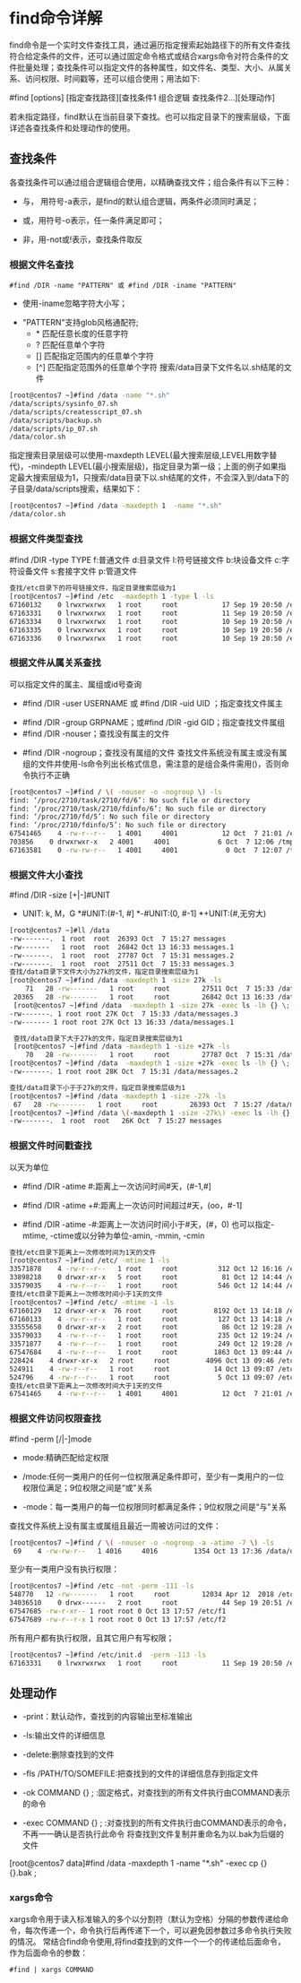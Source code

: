 # find命令详解
find命令是一个实时文件查找工具，通过遍历指定搜索起始路径下的所有文件查找符合给定条件的文件，还可以通过固定命令格式或结合xargs命令对符合条件的文件批量处理；查找条件可以指定文件的各种属性，如文件名、类型、大小、从属关系、访问权限、时间戳等，还可以组合使用；用法如下:

   #find [options] [指定查找路径][查找条件1 组合逻辑 查找条件2...][处理动作]

若未指定路径，find默认在当前目录下查找。也可以指定目录下的搜索层级，下面详述各查找条件和处理动作的使用。
## 查找条件
各查找条件可以通过组合逻辑组合使用，以精确查找文件；组合条件有以下三种：
 + 与， 用符号-a表示，是find的默认组合逻辑，两条件必须同时满足；
 - 或，用符号-o表示，任一条件满足即可；
 * 非，用-not或!表示，查找条件取反
### 根据文件名查找

    #find /DIR -name "PATTERN" 或 #find /DIR -iname "PATTERN"

  + 使用-iname忽略字符大小写；
  - "PATTERN"支持glob风格通配符;
      +  \*  匹配任意长度的任意字符
      - ? 匹配任意单个字符
      * [] 匹配指定范围内的任意单个字符
      + [^] 匹配指定范围外的任意单个字符
搜索/data目录下文件名以.sh结尾的文件
```bash
[root@centos7 ~]#find /data -name "*.sh"  
/data/scripts/sysinfo_07.sh
/data/scripts/createsscript_07.sh
/data/scripts/backup.sh
/data/scripts/ip_07.sh
/data/color.sh
```
指定搜索目录层级可以使用-maxdepth LEVEL(最大搜索层级,LEVEL用数字替代)，-mindepth LEVEL(最小搜索层级)，指定目录为第一级；上面的例子如果指定最大搜索层级为1，只搜索/data目录下以.sh结尾的文件，不会深入到/data下的子目录/data/scripts搜索，结果如下：
```bash
[root@centos7 ~]#find /data -maxdepth 1  -name "*.sh"  
/data/color.sh
```
### 根据文件类型查找
 #find /DIR -type TYPE 
     f:普通文件
     d:目录文件
     l:符号链接文件
     b:块设备文件
     c:字符设备文件
     s:套接字文件
     p:管道文件
```bash
查找/etc目录下的符号链接文件，指定目录搜索层级为1
[root@centos7 ~]#find /etc  -maxdepth 1 -type l -ls
67160132    0 lrwxrwxrwx   1 root     root           17 Sep 19 20:50 /etc/mtab -> /proc/self/mounts
67163331    0 lrwxrwxrwx   1 root     root           11 Sep 19 20:50 /etc/init.d -> rc.d/init.d
67163334    0 lrwxrwxrwx   1 root     root           10 Sep 19 20:50 /etc/rc0.d -> rc.d/rc0.d
67163335    0 lrwxrwxrwx   1 root     root           10 Sep 19 20:50 /etc/rc1.d -> rc.d/rc1.d
67163336    0 lrwxrwxrwx   1 root     root           10 Sep 19 20:50 /etc/rc2.d -> rc.d/rc2.d
```
### 根据文件从属关系查找
可以指定文件的属主、属组或id号查询
  + #find /DIR -user USERNAME  或 #find /DIR -uid UID ；指定查找文件属主
  - #find /DIR -group GRPNAME；或#find /DIR -gid GID；指定查找文件属组
  - #find /DIR -nouser；查找没有属主的文件
  + #find /DIR -nogroup；查找没有属组的文件
查找文件系统没有属主或没有属组的文件并使用-ls命令列出长格式信息，需注意的是组合条件需用()，否则命令执行不正确
```bash
[root@centos7 ~]#find / \( -nouser -o -nogroup \) -ls
find: ‘/proc/2710/task/2710/fd/6’: No such file or directory
find: ‘/proc/2710/task/2710/fdinfo/6’: No such file or directory
find: ‘/proc/2710/fd/5’: No such file or directory
find: ‘/proc/2710/fdinfo/5’: No such file or directory
67541465    4 -rw-r--r--   1 4001     4001           12 Oct  7 21:01 /etc/file.gen
703856    0 drwxrwxr-x   2 4001     4001            6 Oct  7 12:06 /tmp/test1
67163581    0 -rw-rw-r--   1 4001     4001            0 Oct  7 12:07 /tmp/file.gen
``` 
### 根据文件大小查找
  #find /DIR -size [+|-]#UNIT
  + UNIT: k, M，G
  *#UNIT:(#-1, #]
  *-#UNIT:(0, #-1]
  *+UNIT:(#,无穷大)
```bash
[root@centos7 ~]#ll /data
-rw-------.  1 root  root  26393 Oct  7 15:27 messages
-rw-------   1 root  root  26842 Oct 13 16:33 messages.1
-rw-------.  1 root  root  27787 Oct  7 15:31 messages.2
-rw-------.  1 root  root  27511 Oct  7 15:33 messages.3
查找/data目录下文件大小为27k的文件，指定目录搜索层级为1
[root@centos7 ~]#find /data -maxdepth 1 -size 27k -ls
    71   28 -rw-------   1 root     root        27511 Oct  7 15:33 /data/messages.3
 20365   28 -rw-------   1 root     root        26842 Oct 13 16:33 /data/messages.1
 [root@centos7 ~]#find /data  -maxdepth 1 -size 27k -exec ls -lh {} \;
-rw-------. 1 root root 27K Oct  7 15:33 /data/messages.3
-rw------- 1 root root 27K Oct 13 16:33 /data/messages.1

 查找/data目录下大于27k的文件，指定目录搜索层级为1
 [root@centos7 ~]#find /data -maxdepth 1 -size +27k -ls
    70   28 -rw-------   1 root     root        27787 Oct  7 15:31 /data/messages.2
[root@centos7 ~]#find /data  -maxdepth 1 -size +27k -exec ls -lh {} \;
-rw-------. 1 root root 28K Oct  7 15:31 /data/messages.2

查找/data目录下小于于27k的文件，指定目录搜索层级为1
[root@centos7 ~]#find /data -maxdepth 1 -size -27k -ls
 67   28 -rw-------   1 root     root        26393 Oct  7 15:27 /data/messages
[root@centos7 ~]#find /data \(-maxdepth 1 -size -27k\) -exec ls -lh {} \;
-rw-------.  1 root  root   26K Oct  7 15:27 messages
```
### 根据文件时间戳查找
以天为单位

  + #find /DIR -atime #:距离上一次访问时间#天，(#-1,#]
  - #find /DIR -atime +#:距离上一次访问时间超过#天，(oo，#-1]
  * #find /DIR -atime -#:距离上一次访问时间小于#天，(#，0)
也可以指定-mtime, -ctime或以分钟为单位-amin, -mmin, -cmin
```bash
查找/etc目录下距离上一次修改时间为1天的文件
[root@centos7 ~]#find /etc/ -mtime 1 -ls
33571878    4 -rw-r--r--   1 root     root          312 Oct 12 16:16 /etc/default/grub~
33898218    0 drwxr-xr-x   5 root     root           81 Oct 12 14:44 /etc/selinux
33579035    4 -rw-r--r--   1 root     root          546 Oct 12 14:44 /etc/selinux/config
查找/etc目录下距离上一次修改时间小于1天的文件
[root@centos7 ~]#find /etc/ -mtime -1 -ls
67160129   12 drwxr-xr-x  76 root     root         8192 Oct 13 14:18 /etc/
67160133    4 -rw-r--r--   1 root     root          127 Oct 13 14:18 /etc/resolv.conf
33555658    0 drwxr-xr-x   2 root     root           86 Oct 12 19:28 /etc/default
33579033    4 -rw-r--r--   1 root     root          235 Oct 12 19:24 /etc/default/grubr
33571877    4 -rw-r--r--   1 root     root          249 Oct 12 19:28 /etc/default/grub
67547684    4 -rw-r--r--   1 root     root         1863 Oct 13 09:44 /etc/profile
228424    4 drwxr-xr-x   2 root     root         4096 Oct 13 09:46 /etc/profile.d
524911    4 -rw-r--r--   1 root     root           14 Oct 13 09:07 /etc/tuned/active_profile
524796    4 -rw-r--r--   1 root     root            5 Oct 13 09:07 /etc/tuned/profile_mode
查找/etc目录下距离上一次修改时间大于1天的文件
67541465    4 -rw-r--r--   1 4001     4001           12 Oct  7 21:01 /etc/file.gen
```
### 根据文件访问权限查找
   #find -perm [/|-]mode 
+ mode:精确匹配给定权限
- /mode:任何一类用户的任何一位权限满足条件即可，至少有一类用户的一位权限位满足；9位权限之间是“或”关系
* -mode：每一类用户的每一位权限同时都满足条件；9位权限之间是“与”关系

 查找文件系统上没有属主或属组且最近一周被访问过的文件：     
```bash
[root@centos7 ~]#find / \( -nouser -o -nogroup -a -atime -7 \) -ls
 69    4 -rw-rw-r--   1 4016     4016         1354 Oct 13 17:36 /data/user1.txt
```
至少有一类用户没有执行权限：
```bash
[root@centos7 ~]#find /etc -not -perm -111 -ls
548770   12 -rw-------   1 root     root        12034 Apr 12  2018 /etc/selinux/targeted/active/modules/100/sssd/hll
34036510    0 drwx------   2 root     root           44 Sep 19 20:51 /etc/selinux/targeted/active/modules/100/staff
67547685 -rw-r-xr-- 1 root root 0 Oct 13 17:57 /etc/f1
67547689 -rw-r--r-x 1 root root 0 Oct 13 17:57 /etc/f2
```
所有用户都有执行权限，且其它用户有写权限；
```bash
[root@centos7 ~]#find /etc/init.d  -perm -113 -ls
67163331    0 lrwxrwxrwx   1 root     root           11 Sep 19 20:50 /etc/init.d -> rc.d/init.d
```
## 处理动作
+ -print：默认动作，查找到的内容输出至标准输出
- -ls:输出文件的详细信息
* -delete:删除查找到的文件
+ -fls /PATH/TO/SOMEFILE:把查找到的文件的详细信息存到指定文件
- -ok COMMAND {} \; :固定格式，对查找到的所有文件执行由COMMAND表示的命令
* -exec COMMAND {} \; :对查找到的所有文件执行由COMMAND表示的命令，不再一一确认是否执行此命令
将查找到文件复制并重命名为以.bak为后缀的文件

[root@centos7 data]#find /data -maxdepth 1  -name "*.sh"  -exec cp {} {}.bak \;
### xargs命令
xargs命令用于读入标准输入的多个以分割符（默认为空格）分隔的参数传递给命令，每次传递一个，命令执行后再传递下一个，可以避免因参数过多命令执行失败的情况。
常结合find命令使用,将find查找到的文件一个一个的传递给后面命令，作为后面命令的参数：

    #find | xargs COMMAND